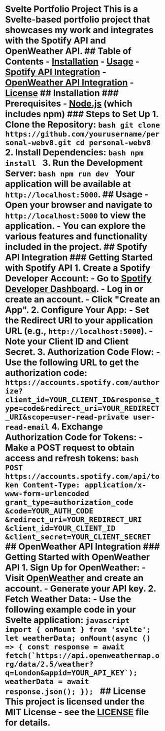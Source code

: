 # Svelte Portfolio Project This is a Svelte-based portfolio project that showcases my work and integrates with the Spotify API and OpenWeather API. ## Table of Contents - [Installation](#installation) - [Usage](#usage) - [Spotify API Integration](#spotify-api-integration) - [OpenWeather API Integration](#openweather-api-integration) - [License](#license) ## Installation ### Prerequisites - [Node.js](https://nodejs.org/) (which includes npm) ### Steps to Set Up 1. **Clone the Repository**: ```bash git clone https://github.com/yourusername/personal-webv8.git cd personal-webv8 ``` 2. **Install Dependencies**: ```bash npm install ``` 3. **Run the Development Server**: ```bash npm run dev ``` Your application will be available at `http://localhost:5000`. ## Usage - Open your browser and navigate to `http://localhost:5000` to view the application. - You can explore the various features and functionality included in the project. ## Spotify API Integration ### Getting Started with Spotify API 1. **Create a Spotify Developer Account**: - Go to [Spotify Developer Dashboard](https://developer.spotify.com/dashboard/login). - Log in or create an account. - Click **"Create an App"**. 2. **Configure Your App**: - Set the **Redirect URI** to your application URL (e.g., `http://localhost:5000`). - Note your **Client ID** and **Client Secret**. 3. **Authorization Code Flow**: - Use the following URL to get the authorization code: ``` https://accounts.spotify.com/authorize?client_id=YOUR_CLIENT_ID&response_type=code&redirect_uri=YOUR_REDIRECT_URI&scope=user-read-private user-read-email ``` 4. **Exchange Authorization Code for Tokens**: - Make a POST request to obtain access and refresh tokens: ```bash POST https://accounts.spotify.com/api/token Content-Type: application/x-www-form-urlencoded grant_type=authorization_code &code=YOUR_AUTH_CODE &redirect_uri=YOUR_REDIRECT_URI &client_id=YOUR_CLIENT_ID &client_secret=YOUR_CLIENT_SECRET ``` ## OpenWeather API Integration ### Getting Started with OpenWeather API 1. **Sign Up for OpenWeather**: - Visit [OpenWeather](https://openweathermap.org/) and create an account. - Generate your API key. 2. **Fetch Weather Data**: - Use the following example code in your Svelte application: ```javascript import { onMount } from 'svelte'; let weatherData; onMount(async () => { const response = await fetch(`https://api.openweathermap.org/data/2.5/weather?q=London&appid=YOUR_API_KEY`); weatherData = await response.json(); }); ``` ## License This project is licensed under the MIT License - see the [LICENSE](LICENSE) file for details.
